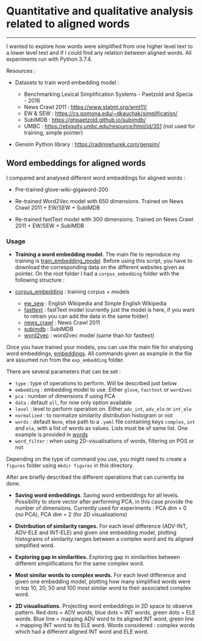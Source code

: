 # Quantitative and qualitative analysis related to aligned words

-----------------------

I wanted to explore how words were simplified from one higher level text to a lower level text and if I could find any relation between aligned words. All experiments run with Python 3.7.4.

Resources :

* Datasets to train word embedding model :
  * Benchmarking Lexical Simplification Systems - Paetzold and Specia - 2016
  * News Crawl 2011 : <https://www.statmt.org/wmt11/>
  * EW & SEW : <https://cs.pomona.edu/~dkauchak/simplification/>
  * SubIMDB : <https://ghpaetzold.github.io/subimdb/>
  * UMBC : <https://ebiquity.umbc.edu/resource/html/id/351> (not used for training, simple pointer)

* Gensim Python library : <https://radimrehurek.com/gensim/>

## Word embeddings for aligned words

I compared and analysed different word embeddings for aligned words :

* Pre-trained glove-wiki-gigaword-200

* Re-trained Word2Vec model with 650 dimensions. Trained on News Crawl 2011 + EW/SEW + SubIMDB

* Re-trained fastText model with 300 dimensions. Trained on News Crawl 2011 + EW/SEW + SubIMDB

### Usage

* **Training a word embedding model.** The main file to reproduce my training is [train_embedding_model](./train_embedding_model.py). Before using this script, you have to download the corresponding data on the different websites given as pointer. On the root folder I had a `corpus_embedding` folder with the following structure :

* [corpus_embedding](corpus_embedding)  : training corpus + models
  * [ew_sew](corpus_embedding/ew_sew) : English Wikipedia and Simple English Wikipedia
  * [fasttext](corpus_embedding/fasttext) : fastText model (currently just the model is here, if you want to retrain you can add the data in the same folder)
  * [news_crawl](corpus_embedding/news_crawl) : News Crawl 2011
  * [subimdb](corpus_embedding/subimdb) : SubIMDB
  * [word2vec](corpus_embedding/word2vec) : word2vec model (same than for fasttext)

Once you have trained your models, you can use the main file for analysing word embeddings, [embeddings](./embeddings.py). All commands given as example in the file are assumed run from the `exp_embedding` folder.

There are several parameters that can be set :

* `type` : type of operations to perform. Will be described just below
* `embedding` : embedding model to use. Either `glove`, `fasttext` or `word2vec`
* `pca` : number of dimensions if using PCA
* `data` : default `all`, for now only option available
* `level` : level to perform operation on. Either `adv_int`, `adv_ele` or `int_ele`
* `normalized` : to normalize similarity distribution histogram or not
* `words` : default `None`, else path to a `.yaml` file containing keys `complex`, `int` and `ele`, with a list of words as values. Lists must be of same list. One example is provided in [words](./words.yaml)
* `word_filter` : when using 2D-visualisations of words, filtering on POS or not

Depending on the type of command you use, you might need to create a `figures` folder using `mkdir figures` in this directory.

After are briefly described the different operations that can currently be done.

* **Saving word embeddings**. Saving word embeddings for all levels. Possibility to store vector after performing PCA, in this case provide the number of dimensions. Currently used for experiments : PCA dim = 0 (no PCA), PCA dim = 2 (for 2D visualisations)

* **Distribution of similarity ranges.** For each level difference (ADV-INT, ADV-ELE and INT-ELE) and given one embedding model, plotting histograms of similarity ranges between a complex word and its aligned simplified word.

* **Exploring gap in similarities.** Exploring gap in similarities between different simplifications for the same complex word.

* **Most similar words to complex words.** For each level difference and given one embedding model, plotting how many simplified words were in top 10, 20, 50 and 100 most similar word to their associated complex word.

* **2D visualisations.** Projecting word embeddings in 2D space to observe pattern. Red dots = ADV words, blue dots = INT words, green dots = ELE words. Blue line = mapping ADV word to its aligned INT word, green line = mapping INT word to its ELE word. Words considered : complex words which had a different aligned INT word and ELE word.
